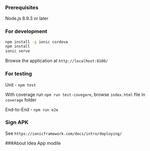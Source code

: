 ### Prerequisites
Node.js 8.9.3 or later

### For development
```bash
npm install -g ionic cordova
npm install
ionic serve
```
Browse the application at `http://localhost:8100/`

### For testing 

Unit - `npm test`     

With coverage run `npm run test-covegare`, browse `index.html` file in `coverage` folder     

End-to-End - `npm run e2e`         


### Sign APK
See `https://ionicframework.com/docs/intro/deploying/`

###About
Idea App modile